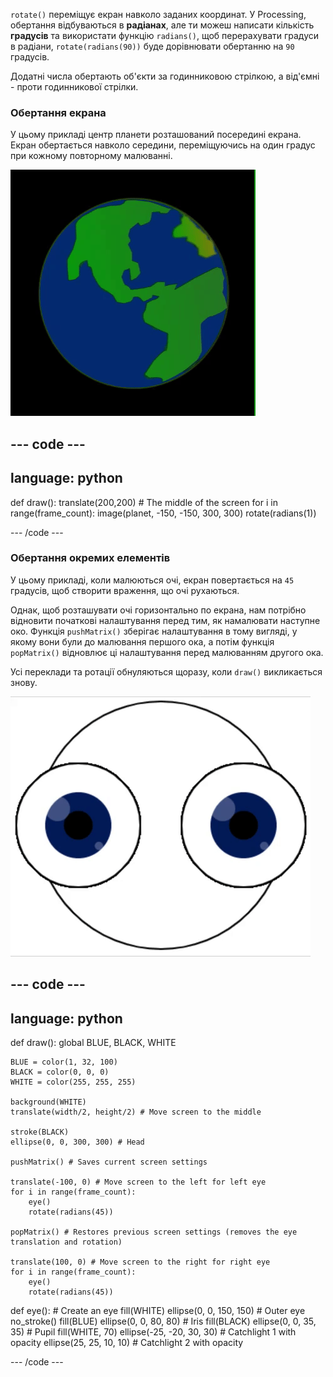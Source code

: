 
`rotate()` переміщує екран навколо заданих координат. У Processing, обертання відбуваються в **радіанах**, але ти можеш написати кількість **градусів** та використати функцію `radians()`, щоб перерахувати градуси в радіани, `rotate(radians(90))` буде дорівнювати обертанню на `90` градусів.

Додатні числа обертають об'єкти за годинниковою стрілкою, а від'ємні - проти годинникової стрілки.

### Обертання екрана

У цьому прикладі центр планети розташований посередині екрана. Екран обертається навколо середини, переміщуючись на один градус при кожному повторному малюванні.

![Вихідна область з планетою, що обертається навколо центру](images/rotate_planet.gif)

--- code ---
---
language: python
---

def draw(): translate(200,200) # The middle of the screen for i in range(frame_count): image(planet, -150, -150, 300, 300) rotate(radians(1))

--- /code ---

### Обертання окремих елементів

У цьому прикладі, коли малюються очі, екран повертається на `45` градусів, щоб створити враження, що очі рухаються.

Однак, щоб розташувати очі горизонтально по екрана, нам потрібно відновити початкові налаштування перед тим, як намалювати наступне око. Функція `pushMatrix()` зберігає налаштування в тому вигляді, у якому вони були до малювання першого ока, а потім функція `popMatrix()` відновлює ці налаштування перед малюванням другого ока.

Усі переклади та ротації обнуляються щоразу, коли `draw()` викликається знову.

![Область виводу з рухомим зображенням, на якому зображено око, що обертається](images/rotate_eyes.gif)

--- code ---
---
language: python
---

def draw(): global BLUE, BLACK, WHITE

    BLUE = color(1, 32, 100)
    BLACK = color(0, 0, 0)
    WHITE = color(255, 255, 255)
    
    background(WHITE)
    translate(width/2, height/2) # Move screen to the middle 
    
    stroke(BLACK)
    ellipse(0, 0, 300, 300) # Head
    
    pushMatrix() # Saves current screen settings
    
    translate(-100, 0) # Move screen to the left for left eye
    for i in range(frame_count):
        eye()
        rotate(radians(45))
    
    popMatrix() # Restores previous screen settings (removes the eye translation and rotation)
    
    translate(100, 0) # Move screen to the right for right eye
    for i in range(frame_count):
        eye()
        rotate(radians(45))

def eye(): # Create an eye fill(WHITE) ellipse(0, 0, 150, 150) # Outer eye no_stroke() fill(BLUE) ellipse(0, 0, 80, 80) # Iris fill(BLACK) ellipse(0, 0, 35, 35) # Pupil fill(WHITE, 70) ellipse(-25, -20, 30, 30) # Catchlight 1 with opacity ellipse(25, 25, 10, 10) # Catchlight 2 with opacity

--- /code ---
